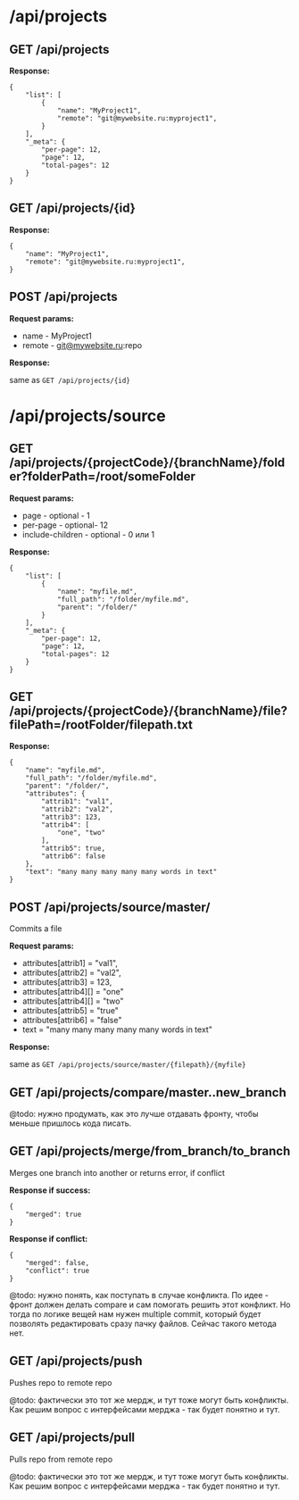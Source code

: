 # /api/projects

## GET /api/projects

**Response:**

```
{
    "list": [
        {
            "name": "MyProject1",
            "remote": "git@mywebsite.ru:myproject1",
        }
    ],
    "_meta": {
        "per-page": 12,
        "page": 12,
        "total-pages": 12
    }
}
```

## GET /api/projects/{id}

**Response:**

```
{
    "name": "MyProject1",
    "remote": "git@mywebsite.ru:myproject1",
}
```

## POST /api/projects

**Request params:**

- name - MyProject1
- remote - git@mywebsite.ru:repo

**Response:**

same as `GET /api/projects/{id}`

# /api/projects/source

## GET /api/projects/{projectCode}/{branchName}/folder?folderPath=/root/someFolder

**Request params:**

- page - optional - 1
- per-page - optional- 12
- include-children - optional - 0 или 1

**Response:**

```
{
    "list": [
        {
            "name": "myfile.md",
            "full_path": "/folder/myfile.md",
            "parent": "/folder/"
        }
    ],
    "_meta": {
        "per-page": 12,
        "page": 12,
        "total-pages": 12
    }
}
```

## GET /api/projects/{projectCode}/{branchName}/file?filePath=/rootFolder/filepath.txt


**Response:**

```
{
    "name": "myfile.md",
    "full_path": "/folder/myfile.md",
    "parent": "/folder/",
    "attributes": {
        "attrib1": "val1",
        "attrib2": "val2",
        "attrib3": 123,
        "attrib4": [
            "one", "two"
        ],
        "attrib5": true,
        "attrib6": false
    },
    "text": "many many many many many words in text"
}
```


## POST /api/projects/source/master/<filepath>

Commits a file

**Request params:**

- attributes[attrib1] = "val1",
- attributes[attrib2] = "val2",
- attributes[attrib3] = 123,
- attributes[attrib4][] = "one"
- attributes[attrib4][] = "two"
- attributes[attrib5] = "true"
- attributes[attrib6] = "false"
- text = "many many many many many words in text"

**Response:**

same as `GET /api/projects/source/master/{filepath}/{myfile}`

## GET /api/projects/compare/master..new_branch

@todo: нужно продумать, как это лучше отдавать фронту, чтобы меньше пришлось кода писать.

## GET /api/projects/merge/from_branch/to_branch

Merges one branch into another or returns error, if conflict

**Response if success:**

```
{
    "merged": true
}
```

**Response if conflict:**

```
{
    "merged": false,
    "conflict": true
}
```

@todo: нужно понять, как поступать в случае конфликта. По идее - фронт должен делать compare и сам помогать решить этот конфликт. Но тогда по логике вещей нам нужен multiple commit, который будет позволять редактировать сразу пачку файлов. Сейчас такого метода нет.


## GET /api/projects/push

Pushes repo to remote repo

@todo: фактически это тот же мердж, и тут тоже могут быть конфликты. Как решим вопрос с интерфейсами мерджа - так будет понятно и тут.

## GET /api/projects/pull

Pulls repo from remote repo

@todo: фактически это тот же мердж, и тут тоже могут быть конфликты. Как решим вопрос с интерфейсами мерджа - так будет понятно и тут.



